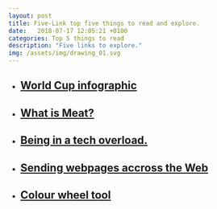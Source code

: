 ```yaml
---
layout: post
title: Five-Link top five things to read and explore.
date:   2018-07-17 12:05:21 +0100
categories: Top 5 things to read
description: "Five links to explore."
img: /assets/img/drawing_01.svg
---
```


<ul>
    <li>
        <a href="https://fivethirtyeight.com/features/how-france-and-croatia-made-it-to-the-world-cup-final-in-one-chart/" target="_blank"><h2>World Cup infographic</h2>
        </a>
    </li>
    <li>
        <a href="https://slate.com/technology/2018/07/should-lab-grown-meat-be-called-meat.html?via=gdpr-consent" target="_blank"><h2>What is Meat?</h2>
        </a>
    </li>
    <li>
        <a href="https://www.telegraph.co.uk/men/thinking-man/author-matt-haig-switching-crumbling-tech-overloadso-disconnected/" target="_blank"><h2>Being in a tech overload.</h2>
        </a>
    </li>
    <li>
        <a href="https://www.theverge.com/2018/7/5/17538474/itty-bitty-site-self-contained-websites-urls-open-web" target="_blank"><h2>Sending webpages accross the Web</h2>
        </a>
    </li>
    <li>
        <a href="https://hihayk.github.io/wheel/" target="_blank"><h2>Colour wheel tool</h2>
        </a>
    </li>
</ul>
